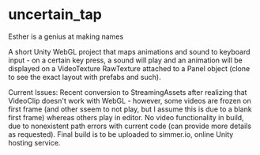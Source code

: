 # uncertain_tap
Esther is a genius at making names 

A short Unity WebGL project that maps animations and sound to keyboard input - on a certain key press, a sound will play and an animation will be displayed on a VideoTexture RawTexture attached to a Panel object (clone to see the exact layout with prefabs and such). 

Current Issues:
Recent conversion to StreamingAssets after realizing that VideoClip doesn't work with WebGL - however, some videos are frozen on first frame (and other sseem to not play, but I assume this is due to a blank first frame) whereas others play in editor. No video functionality in build, due to nonexistent path errors with current code (can provide more details as requested). Final build is to be uploaded to simmer.io, online Unity hosting service. 
